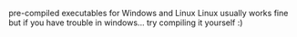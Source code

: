 pre-compiled executables for Windows and Linux
Linux usually works fine but if you have trouble in windows...
try compiling it yourself :)
